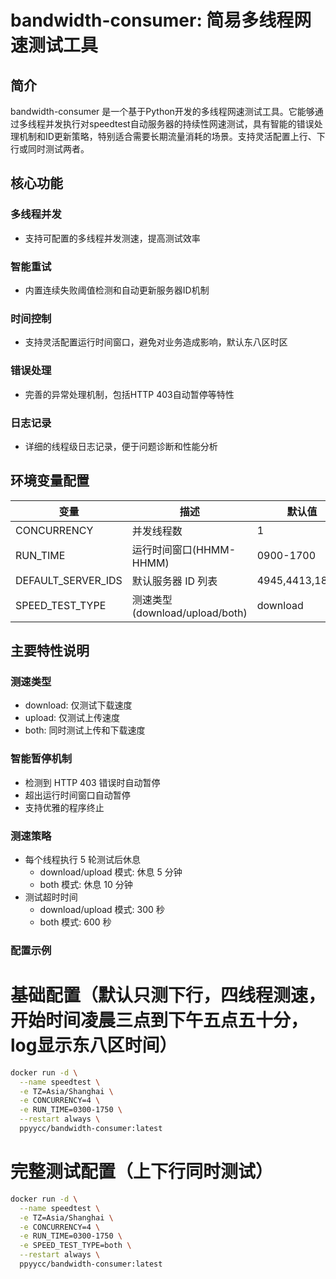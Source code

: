 # bandwidth-consumer: 简易多线程网速测试工具

## 简介
bandwidth-consumer 是一个基于Python开发的多线程网速测试工具。它能够通过多线程并发执行对speedtest自动服务器的持续性网速测试，具有智能的错误处理机制和ID更新策略，特别适合需要长期流量消耗的场景。支持灵活配置上行、下行或同时测试两者。

## 核心功能
### 多线程并发
- 支持可配置的多线程并发测速，提高测试效率
### 智能重试
- 内置连续失败阈值检测和自动更新服务器ID机制
### 时间控制
- 支持灵活配置运行时间窗口，避免对业务造成影响，默认东八区时区
### 错误处理
- 完善的异常处理机制，包括HTTP 403自动暂停等特性
### 日志记录
- 详细的线程级日志记录，便于问题诊断和性能分析

## 环境变量配置
| 变量 | 描述 | 默认值 |
| --- | --- | --- |
| CONCURRENCY | 并发线程数 | 1 |
| RUN_TIME | 运行时间窗口(HHMM-HHMM) | 0900-1700 |
| DEFAULT_SERVER_IDS | 默认服务器 ID 列表 | 4945,4413,18458 |
| SPEED_TEST_TYPE | 测速类型(download/upload/both) | download |

## 主要特性说明

### 测速类型
- download: 仅测试下载速度
- upload: 仅测试上传速度
- both: 同时测试上传和下载速度

### 智能暂停机制
- 检测到 HTTP 403 错误时自动暂停
- 超出运行时间窗口自动暂停
- 支持优雅的程序终止

### 测速策略
- 每个线程执行 5 轮测试后休息
  - download/upload 模式: 休息 5 分钟
  - both 模式: 休息 10 分钟
- 测试超时时间
  - download/upload 模式: 300 秒
  - both 模式: 600 秒

### 配置示例

# 基础配置（默认只测下行，四线程测速，开始时间凌晨三点到下午五点五十分，log显示东八区时间）
```bash
docker run -d \
  --name speedtest \
  -e TZ=Asia/Shanghai \
  -e CONCURRENCY=4 \
  -e RUN_TIME=0300-1750 \
  --restart always \
  ppyycc/bandwidth-consumer:latest
```
# 完整测试配置（上下行同时测试）
```bash
docker run -d \
  --name speedtest \
  -e TZ=Asia/Shanghai \
  -e CONCURRENCY=4 \
  -e RUN_TIME=0300-1750 \
  -e SPEED_TEST_TYPE=both \
  --restart always \
  ppyycc/bandwidth-consumer:latest
```
